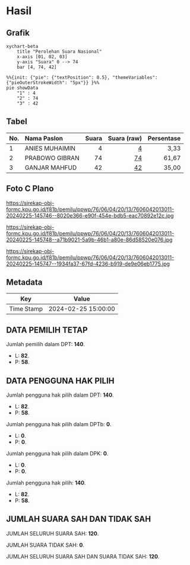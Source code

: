 # Hasil

## Grafik

```mermaid
xychart-beta
    title "Perolehan Suara Nasional"
    x-axis [01, 02, 03]
    y-axis "Suara" 0 --> 74
    bar [4, 74, 42]
```

```mermaid
%%{init: {"pie": {"textPosition": 0.5}, "themeVariables": {"pieOuterStrokeWidth": "5px"}} }%%
pie showData
    "1" : 4
    "2" : 74
    "3" : 42
```

## Tabel

| No. | Nama Paslon    | Suara | Suara (raw) | Persentase |
|:--- |:-------------- | -----:| -----------:| ----------:|
| 1   | ANIES MUHAIMIN | 4     | [4][p-1]    | 3,33       |
| 2   | PRABOWO GIBRAN | 74    | [74][p-2]   | 61,67      |
| 3   | GANJAR MAHFUD  | 42    | [42][p-3]   | 35,00      |


[p-1]: https://github.com/gigit-pemilu/pemilu-2024/blob/main/pilpres/hitung-suara/sub/76-sulawesi-barat/sub/06-mamuju-tengah/sub/04-topoyo/sub/2013-salulekbo/sub/011-tps/sub/paslon-1.txt
[p-2]: https://github.com/gigit-pemilu/pemilu-2024/blob/main/pilpres/hitung-suara/sub/76-sulawesi-barat/sub/06-mamuju-tengah/sub/04-topoyo/sub/2013-salulekbo/sub/011-tps/sub/paslon-2.txt
[p-3]: https://github.com/gigit-pemilu/pemilu-2024/blob/main/pilpres/hitung-suara/sub/76-sulawesi-barat/sub/06-mamuju-tengah/sub/04-topoyo/sub/2013-salulekbo/sub/011-tps/sub/paslon-3.txt

## Foto C Plano

https://sirekap-obj-formc.kpu.go.id/f81b/pemilu/ppwp/76/06/04/20/13/7606042013011-20240225-145746--8020e366-e90f-454e-bdb5-eac70892e12c.jpg

https://sirekap-obj-formc.kpu.go.id/f81b/pemilu/ppwp/76/06/04/20/13/7606042013011-20240225-145748--a71b9021-5a9b-46b1-a80e-86d58520e076.jpg

https://sirekap-obj-formc.kpu.go.id/f81b/pemilu/ppwp/76/06/04/20/13/7606042013011-20240225-145747--1934fa37-67fd-4236-b919-de9e06eb1775.jpg


## Metadata

| Key        | Value               |
| ---------- | ------------------- |
| Time Stamp | 2024-02-25 15:00:00 |


## DATA PEMILIH TETAP

Jumlah pemilih dalam DPT: **140**.
 * L: **82**.
 * P: **58**.

## DATA PENGGUNA HAK PILIH

Jumlah pengguna hak pilih dalam DPT: **140**.
 * L: **82**.
 * P: **58**.

Jumlah pengguna hak pilih dalam DPTb: **0**.
 * L: **0**.
 * P: **0**.

Jumlah pengguna hak pilih dalam DPK: **0**.
 * L: **0**.
 * P: **0**.

Jumlah pengguna hak pilih: **140**.
 * L: **82**.
 * P: **58**.

## JUMLAH SUARA SAH DAN TIDAK SAH

JUMLAH SELURUH SUARA SAH: **120**.

JUMLAH SUARA TIDAK SAH: **0**.

JUMLAH SELURUH SUARA SAH DAN SUARA TIDAK SAH: **120**.


